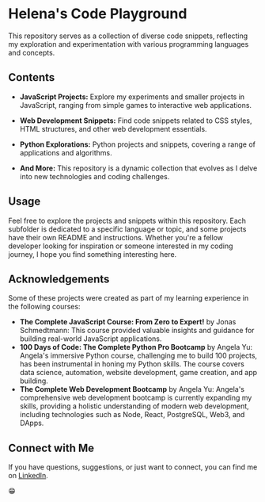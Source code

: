 # Helena's Code Playground

This repository serves as a collection of diverse code snippets, reflecting my exploration and experimentation with various programming languages and concepts.

## Contents

- **JavaScript Projects:** Explore my experiments and smaller projects in JavaScript, ranging from simple games to interactive web applications.
  
- **Web Development Snippets:** Find code snippets related to CSS styles, HTML structures, and other web development essentials.

- **Python Explorations:** Python projects and snippets, covering a range of applications and algorithms.

- **And More:** This repository is a dynamic collection that evolves as I delve into new technologies and coding challenges.

## Usage

Feel free to explore the projects and snippets within this repository. Each subfolder is dedicated to a specific language or topic, and some projects have their own README and instructions. Whether you're a fellow developer looking for inspiration or someone interested in my coding journey, I hope you find something interesting here.

## Acknowledgements
Some of these projects were created as part of my learning experience in the following courses:
- **The Complete JavaScript Course: From Zero to Expert!** by Jonas Schmedtmann: This course provided valuable insights and guidance for building real-world JavaScript applications.
- **100 Days of Code: The Complete Python Pro Bootcamp** by Angela Yu: Angela's immersive Python course, challenging me to build 100 projects, has been instrumental in honing my Python skills. The course covers data science, automation, website development, game creation, and app building.
- **The Complete Web Development Bootcamp** by Angela Yu: Angela's comprehensive web development bootcamp is currently expanding my skills, providing a holistic understanding of modern web development, including technologies such as Node, React, PostgreSQL, Web3, and DApps.

## Connect with Me

If you have questions, suggestions, or just want to connect, you can find me on [LinkedIn](https://www.linkedin.com/in/helenaff/).

😁
